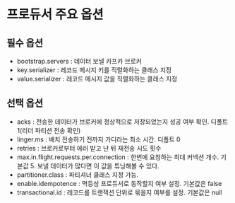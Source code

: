 # 프로듀서 주요 옵션

## 필수 옵션
 * bootstrap.servers : 데이터 보낼 카프카 브로커
 * key.serializer : 레코드 메시지 키를 직렬화하는 클래스 지정
 * value.serializer : 레코드 메시지 값을 직렬화하는 클래스 지정

## 선택 옵션
 * acks : 전송한 데이터가 브로커에 정상적으로 저장되었는지 성공 여부 확인. 디폴트 1(리더 파티션 전송 확인)
 * linger.ms : 배치 전송하기 전까지 가디라는 최소 시간. 디폴트 0
 * retries : 브로커로부터 에러 받고 난 뒤 재전송 시도 횟수
 * max.in.flight.requests.per.connection : 한번에 요청하는 최대 커넥션 개수. 기본값 5. 보낼 데이터가 많다면 이 값을 튜닝해볼 수 있다.
 * partitioner.class : 파티셔너 클래스 지정 가능.
 * enable.idempotence : 멱등성 프로듀서로 동작할지 여부 설정. 기본값은 false
 * transactional.id : 레코드를 트랜잭션 단위로 묶을지 여부를 설정. 기본값은 null
